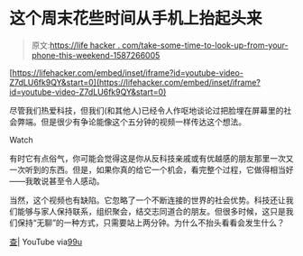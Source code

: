 # 这个周末花些时间从手机上抬起头来

> 原文:[https://life hacker . com/take-some-time-to-look-up-from-your-phone-this-weekend-1587266005](https://lifehacker.com/take-some-time-to-look-up-from-your-phone-this-weekend-1587266005)

 [https://lifehacker.com/embed/inset/iframe?id=youtube-video-Z7dLU6fk9QY&start=0](https://lifehacker.com/embed/inset/iframe?id=youtube-video-Z7dLU6fk9QY&start=0) 

尽管我们热爱科技，但我们(和其他人)已经令人作呕地谈论过把脸埋在屏幕里的社会弊端。但是很少有争论能像这个五分钟的视频一样传达这个想法。

Watch

有时它有点俗气，你可能会觉得这是你从反科技亲戚或有优越感的朋友那里一次又一次听到的东西。但是，如果你真的给它一个机会，看完整个过程，它做得相当好——我敢说甚至令人感动。

当然，这个视频也有缺陷。它忽略了一个不断连接的世界的社会优势。科技还让我们能够与家人保持联系，组织聚会，结交志同道合的朋友。但很多时候，这只是我们保持“无聊”的一种方式，只需要站上两分钟。为什么不抬头看看会发生什么？

[查](https://www.youtube.com/watch?v=Z7dLU6fk9QY)| YouTube via[99u](http://99u.com/workbook/26195/a-reminder-to-look-up)